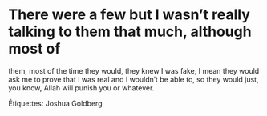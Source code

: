 # There were a few but I wasn’t really talking to them that much, although most of
them, most of the time they would, they knew I was fake, I mean they would ask
me to prove that I was real and I wouldn’t be able to, so they would just, you
know, Allah will punish you or whatever.

Étiquettes: Joshua Goldberg